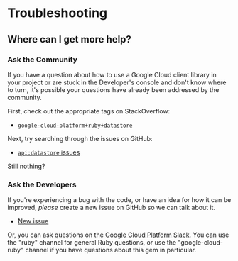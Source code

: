 # Troubleshooting

## Where can I get more help?

### Ask the Community

If you have a question about how to use a Google Cloud client library in your
project or are stuck in the Developer's console and don't know where to turn,
it's possible your questions have already been addressed by the community.

First, check out the appropriate tags on StackOverflow:
  - [`google-cloud-platform+ruby+datastore`][so-ruby]

Next, try searching through the issues on GitHub:

  - [`api:datastore` issues][gh-search-ruby]

Still nothing?

### Ask the Developers

If you're experiencing a bug with the code, or have an idea for how it can be
improved, *please* create a new issue on GitHub so we can talk about it.

  - [New issue][gh-ruby]

Or, you can ask questions on the [Google Cloud Platform Slack][slack-ruby]. You
can use the "ruby" channel for general Ruby questions, or use the
"google-cloud-ruby" channel if you have questions about this gem in particular.

[so-ruby]: http://stackoverflow.com/questions/tagged/google-cloud-platform+ruby+datastore

[gh-search-ruby]: https://github.com/googlecloudplatform/google-cloud-ruby/issues?q=label%3A%22api%3A+datastore%22

[gh-ruby]: https://github.com/googlecloudplatform/google-cloud-ruby/issues/new

[slack-ruby]: https://gcp-slack.appspot.com/
